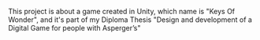This project is about a game created in Unity, which name is "Keys Of Wonder", and it's part of my Diploma Thesis "Design and development of a Digital Game for people with
Asperger’s"
